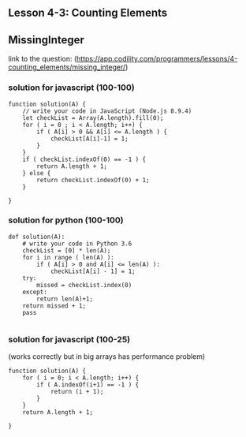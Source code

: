 ## Lesson 4-3: Counting Elements 
## MissingInteger
link to the question: (https://app.codility.com/programmers/lessons/4-counting_elements/missing_integer/)
### solution for javascript (100-100)
```
function solution(A) {
    // write your code in JavaScript (Node.js 8.9.4)
    let checkList = Array(A.length).fill(0);
    for ( i = 0 ; i < A.length; i++) {
        if ( A[i] > 0 && A[i] <= A.length ) {
            checkList[A[i]-1] = 1;
        }
    }
    if ( checkList.indexOf(0) == -1 ) {
        return A.length + 1;
    } else {
        return checkList.indexOf(0) + 1;
    }

}

```

### solution for python (100-100)
```
def solution(A):
    # write your code in Python 3.6
    checkList = [0] * len(A);
    for i in range ( len(A) ):
        if ( A[i] > 0 and A[i] <= len(A) ):
            checkList[A[i] - 1] = 1;
    try:
        missed = checkList.index(0)
    except:
        return len(A)+1;
    return missed + 1;
    pass
    
```
### solution for javascript (100-25) 
(works correctly but in big arrays has performance problem)
```
function solution(A) {
    for ( i = 0; i < A.length; i++) {
        if ( A.indexOf(i+1) == -1 ) {
            return (i + 1);
        }
    }
    return A.length + 1;

}

```
